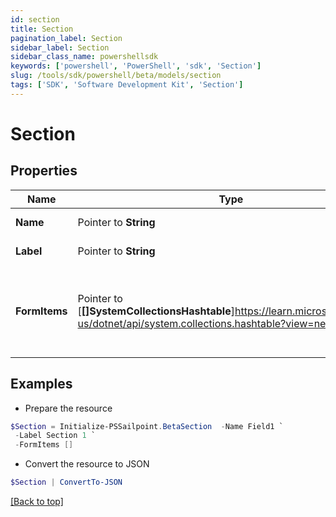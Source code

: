 ```yaml
---
id: section
title: Section
pagination_label: Section
sidebar_label: Section
sidebar_class_name: powershellsdk
keywords: ['powershell', 'PowerShell', 'sdk', 'Section'] 
slug: /tools/sdk/powershell/beta/models/section
tags: ['SDK', 'Software Development Kit', 'Section']
---
```



# Section

## Properties

Name | Type | Description | Notes
------------ | ------------- | ------------- | -------------
**Name** |  Pointer to **String** | Name of the FormItem | [optional] 
**Label** |  Pointer to **String** | Label of the section | [optional] 
**FormItems** |  Pointer to [**[]SystemCollectionsHashtable**]https://learn.microsoft.com/en-us/dotnet/api/system.collections.hashtable?view=net-9.0 | List of FormItems. FormItems can be SectionDetails and/or FieldDetails | [optional] 

## Examples

- Prepare the resource
```powershell
$Section = Initialize-PSSailpoint.BetaSection  -Name Field1 `
 -Label Section 1 `
 -FormItems []
```

- Convert the resource to JSON
```powershell
$Section | ConvertTo-JSON
```


[[Back to top]](#) 

